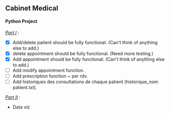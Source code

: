 ## Cabinet Medical
#### Python Project
_<ins>Part I</ins> :_
- [x] Add/delete patient should be fully functional. (Can't think of anything else to add.)
- [x] delete appointment should be fully functional. (Need more testing.)
- [x] Add appointment should be fully functional. (Can't think of anything else to add.)
- [ ] Add modify appointment function.
- [ ] Add prescription function ~ per rdv.
- [ ] Add historiques des consultations de chaque patient (historique_nom patient.txt).

_<ins>Part II</ins> :_
- Data viz
 
